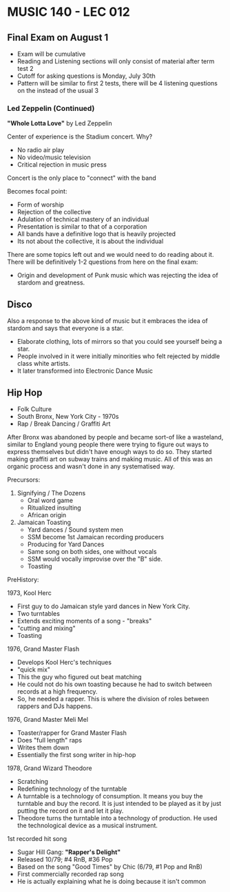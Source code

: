 # MUSIC 140 - LEC 012
## Final Exam on August 1
- Exam will be cumulative
- Reading and Listening sections will only consist of material after term test 2
- Cutoff for asking questions is Monday, July 30th
- Pattern will be similar to first 2 tests, there will be 4 listening questions on the instead of the usual 3

### Led Zeppelin (Continued)

**"Whole Lotta Love"** by Led Zeppelin

Center of experience is the Stadium concert. Why?
- No radio air play
- No video/music television
- Critical rejection in music press

Concert is the only place to "connect" with the band

Becomes focal point:
- Form of worship
- Rejection of the collective
- Adulation of technical mastery of an individual
- Presentation is similar to that of a corporation
- All bands have a definitive logo that is heavily projected
- Its not about the collective, it is about the individual

There are some topics left out and we would need to do reading about it. There will be definitively 1-2 questions from here on the final exam:
- Origin and development of Punk music which was rejecting the idea of stardom and greatness.

## Disco
Also a response to the above kind of music but it embraces the idea of stardom and says that everyone is a star.
- Elaborate clothing, lots of mirrors so that you could see yourself being a star.
- People involved in it were initially minorities who felt rejected by middle class white artists.
- It later transformed into Electronic Dance Music

## Hip Hop
- Folk Culture
- South Bronx, New York City - 1970s
- Rap / Break Dancing / Graffiti Art

After Bronx was abandoned by people and became sort-of like a wasteland, similar to England young people there were trying to figure out ways to express themselves but didn't have enough ways to do so. They started making graffiti art on subway trains and making music. All of this was an organic process and wasn't done in any systematised way.

Precursors:
1. Signifying / The Dozens
    - Oral word game
    - Ritualized insulting
    - African origin
2. Jamaican Toasting
    - Yard dances / Sound system men
    - SSM become 1st Jamaican recording producers
    - Producing for Yard Dances
    - Same song on both sides, one without vocals
    - SSM would vocally improvise over the "B" side.
    - Toasting

PreHistory:

1973, Kool Herc
- First guy to do Jamaican style yard dances in New York City.
- Two turntables
- Extends exciting moments of a song - "breaks"
- "cutting and mixing"
- Toasting

1976, Grand Master Flash
- Develops Kool Herc's techniques
- "quick mix"
- This the guy who figured out beat matching
- He could not do his own toasting because he had to switch between records at a high frequency.
- So, he needed a rapper. This is where the division of roles between rappers and DJs happens.

1976, Grand Master Meli Mel
- Toaster/rapper for Grand Master Flash
- Does "full length" raps
- Writes them down
- Essentially the first song writer in hip-hop

1978, Grand Wizard Theodore
- Scratching
- Redefining technology of the turntable
- A turntable is a technology of consumption. It means you buy the turntable and buy the record. It is just intended to be played as it by just putting the record on it and let it play.
- Theodore turns the turntable into a technology of production. He used the technological device as a musical instrument.

1st recorded hit song
- Sugar Hill Gang: **"Rapper's Delight"**
- Released 10/79; #4 RnB, #36 Pop
- Based on the song "Good Times" by Chic (6/79, #1 Pop and RnB)
- First commercially recorded rap song
- He is actually explaining what he is doing because it isn't common
<!--stackedit_data:
eyJoaXN0b3J5IjpbLTE1MTE4OTgwNDAsOTQ1NTc3NTQ2LDEzMT
I2MTM4NzYsLTE2NTA0MDkyMjMsLTE5MDQ1MjA0ODMsLTg1NDM5
MTEyMiwxMzc2NTY2MDQyLDIxMzI5Njg1MzUsLTc2NzI5Nzg1OS
wtMTM3MDM3OTg3NCwzNTU2NzQ1OTMsMTgyMDI4MzQ0MiwtMjAy
MzQxMTA0NCwtMTU3MDY2MTQ1NCwxMTgzNTMwNTQ3LDEyNTExNz
czNzFdfQ==
-->